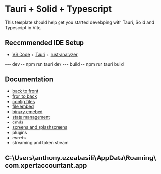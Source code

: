 # Tauri + Solid + Typescript

This template should help get you started developing with Tauri, Solid and Typescript in Vite.

## Recommended IDE Setup

-   [VS Code](https://code.visualstudio.com/) + [Tauri](https://marketplace.visualstudio.com/items?itemName=tauri-apps.tauri-vscode) + [rust-analyzer](https://marketplace.visualstudio.com/items?itemName=rust-lang.rust-analyzer)

--- dev -- npm run tauri dev
--- build -- npm run tauri build

## Documentation

-   [back to front](https://v2.tauri.app/develop/calling-frontend/)
-   [fron to back](https://v2.tauri.app/develop/calling-rust/)
-   [config files](https://v2.tauri.app/develop/configuration-files/)
-   [file embed](https://v2.tauri.app/develop/resources/)
-   [binary emebed](https://v2.tauri.app/develop/sidecar/)
-   [state management](https://v2.tauri.app/develop/state-management/)
-   cmds
-   [screens and splashscreens](https://v2.tauri.app/learn/splashscreen/)
-   plugins
-   evnets
-   streaming and token stream

## C:\Users\anthony.ezeabasili\AppData\Roaming\com.xpertaccountant.app
